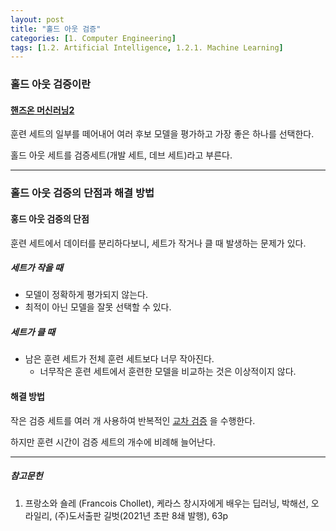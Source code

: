 ```yaml
---
layout: post
title: "홀드 아웃 검증"
categories: [1. Computer Engineering]
tags: [1.2. Artificial Intelligence, 1.2.1. Machine Learning]
---
```


### 홀드 아웃 검증이란

#### [핸즈온 머신러닝2](https://tensorflow.blog/핸즈온-머신러닝-1장2장/1-4-머신러닝의-주요-도전-과제/)

훈련 세트의 일부를 떼어내어 여러 후보 모델을 평가하고 가장 좋은 하나를 선택한다.

홀드 아웃 세트를 검증세트(개발 세트, 데브 세트)라고 부른다.

---

### 홀드 아웃 검증의 단점과 해결 방법

#### 홍드 아웃 검증의 단점

훈련 세트에서 데이터를 분리하다보니, 세트가 작거나 클 때 발생하는 문제가 있다.

##### 세트가 작을 때

* 모델이 정확하게 평가되지 않는다.
* 최적이 아닌 모델을 잘못 선택할 수 있다.

##### 세트가 클 때

* 남은 훈련 세트가 전체 훈련 세트보다 너무 작아진다.
  * 너무작은 훈련 세트에서 훈련한 모델을 비교하는 것은 이상적이지 않다.

#### 해결 방법

작은 검증 세트를 여러 개 사용하여 반복적인 [교차 검증](https://maizer2.github.io/용어_인공지능/2022/02/06/교차-검증.html) 을 수행한다.

하지만 훈련 시간이 검증 세트의 개수에 비례해 늘어난다.

---

##### 참고문헌

1) 프랑소와 숄레 (Francois Chollet), 케라스 창시자에게 배우는 딥러닝, 박해선, 오라일리, (주)도서출판 길벗(2021년 초판 8쇄 발행), 63p

